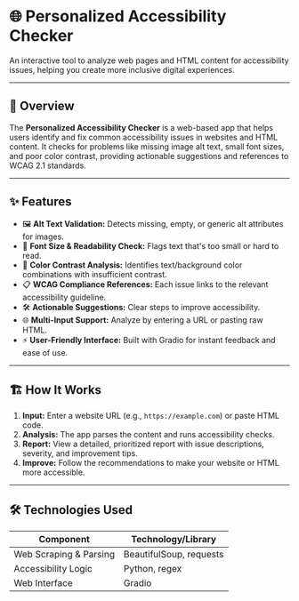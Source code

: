 # 🌐 Personalized Accessibility Checker

An interactive tool to analyze web pages and HTML content for accessibility issues, helping you create more inclusive digital experiences.

---

## 🚀 Overview

The **Personalized Accessibility Checker** is a web-based app that helps users identify and fix common accessibility issues in websites and HTML content. It checks for problems like missing image alt text, small font sizes, and poor color contrast, providing actionable suggestions and references to WCAG 2.1 standards.

---

## ✨ Features

- 🖼️ **Alt Text Validation:** Detects missing, empty, or generic alt attributes for images.
- 📝 **Font Size & Readability Check:** Flags text that's too small or hard to read.
- 🎨 **Color Contrast Analysis:** Identifies text/background color combinations with insufficient contrast.
- 📋 **WCAG Compliance References:** Each issue links to the relevant accessibility guideline.
- 🛠️ **Actionable Suggestions:** Clear steps to improve accessibility.
- 🌐 **Multi-Input Support:** Analyze by entering a URL or pasting raw HTML.
- ⚡ **User-Friendly Interface:** Built with Gradio for instant feedback and ease of use.

---

## 🏗️ How It Works

1. **Input:** Enter a website URL (e.g., `https://example.com`) or paste HTML code.
2. **Analysis:** The app parses the content and runs accessibility checks.
3. **Report:** View a detailed, prioritized report with issue descriptions, severity, and improvement tips.
4. **Improve:** Follow the recommendations to make your website or HTML more accessible.

---

## 🛠️ Technologies Used

| Component                | Technology/Library          |
|--------------------------|----------------------------|
| Web Scraping & Parsing   | BeautifulSoup, requests    |
| Accessibility Logic      | Python, regex              |
| Web Interface            | Gradio                     |

